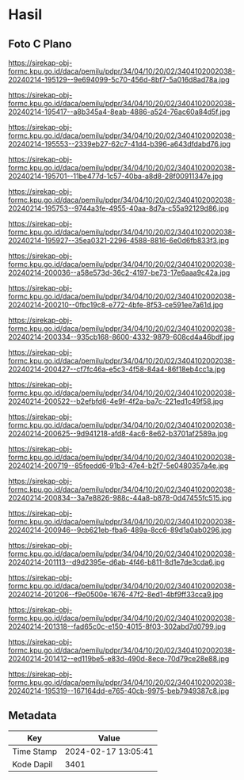 # Hasil

## Foto C Plano

https://sirekap-obj-formc.kpu.go.id/daca/pemilu/pdpr/34/04/10/20/02/3404102002038-20240214-195129--9e694099-5c70-456d-8bf7-5a016d8ad78a.jpg

https://sirekap-obj-formc.kpu.go.id/daca/pemilu/pdpr/34/04/10/20/02/3404102002038-20240214-195417--a8b345a4-8eab-4886-a524-76ac60a84d5f.jpg

https://sirekap-obj-formc.kpu.go.id/daca/pemilu/pdpr/34/04/10/20/02/3404102002038-20240214-195553--2339eb27-62c7-41d4-b396-a643dfdabd76.jpg

https://sirekap-obj-formc.kpu.go.id/daca/pemilu/pdpr/34/04/10/20/02/3404102002038-20240214-195701--11be477d-1c57-40ba-a8d8-28f00911347e.jpg

https://sirekap-obj-formc.kpu.go.id/daca/pemilu/pdpr/34/04/10/20/02/3404102002038-20240214-195753--9744a3fe-4955-40aa-8d7a-c55a92129d86.jpg

https://sirekap-obj-formc.kpu.go.id/daca/pemilu/pdpr/34/04/10/20/02/3404102002038-20240214-195927--35ea0321-2296-4588-8816-6e0d6fb833f3.jpg

https://sirekap-obj-formc.kpu.go.id/daca/pemilu/pdpr/34/04/10/20/02/3404102002038-20240214-200036--a58e573d-36c2-4197-be73-17e6aaa9c42a.jpg

https://sirekap-obj-formc.kpu.go.id/daca/pemilu/pdpr/34/04/10/20/02/3404102002038-20240214-200210--0fbc19c8-e772-4bfe-8f53-ce591ee7a61d.jpg

https://sirekap-obj-formc.kpu.go.id/daca/pemilu/pdpr/34/04/10/20/02/3404102002038-20240214-200334--935cb168-8600-4332-9879-608cd4a46bdf.jpg

https://sirekap-obj-formc.kpu.go.id/daca/pemilu/pdpr/34/04/10/20/02/3404102002038-20240214-200427--cf7fc46a-e5c3-4f58-84a4-86f18eb4cc1a.jpg

https://sirekap-obj-formc.kpu.go.id/daca/pemilu/pdpr/34/04/10/20/02/3404102002038-20240214-200522--b2efbfd6-4e9f-4f2a-ba7c-221ed1c49f58.jpg

https://sirekap-obj-formc.kpu.go.id/daca/pemilu/pdpr/34/04/10/20/02/3404102002038-20240214-200625--9d941218-afd8-4ac6-8e62-b3701af2589a.jpg

https://sirekap-obj-formc.kpu.go.id/daca/pemilu/pdpr/34/04/10/20/02/3404102002038-20240214-200719--85feedd6-91b3-47e4-b2f7-5e0480357a4e.jpg

https://sirekap-obj-formc.kpu.go.id/daca/pemilu/pdpr/34/04/10/20/02/3404102002038-20240214-200834--3a7e8826-988c-44a8-b878-0d47455fc515.jpg

https://sirekap-obj-formc.kpu.go.id/daca/pemilu/pdpr/34/04/10/20/02/3404102002038-20240214-200946--9cb621eb-fba6-489a-8cc6-89d1a0ab0296.jpg

https://sirekap-obj-formc.kpu.go.id/daca/pemilu/pdpr/34/04/10/20/02/3404102002038-20240214-201113--d9d2395e-d6ab-4f46-b811-8d1e7de3cda6.jpg

https://sirekap-obj-formc.kpu.go.id/daca/pemilu/pdpr/34/04/10/20/02/3404102002038-20240214-201206--f9e0500e-1676-47f2-8ed1-4bf9ff33cca9.jpg

https://sirekap-obj-formc.kpu.go.id/daca/pemilu/pdpr/34/04/10/20/02/3404102002038-20240214-201318--fad65c0c-e150-4015-8f03-302abd7d0799.jpg

https://sirekap-obj-formc.kpu.go.id/daca/pemilu/pdpr/34/04/10/20/02/3404102002038-20240214-201412--ed119be5-e83d-490d-8ece-70d79ce28e88.jpg

https://sirekap-obj-formc.kpu.go.id/daca/pemilu/pdpr/34/04/10/20/02/3404102002038-20240214-195319--167164dd-e765-40cb-9975-beb7949387c8.jpg


## Metadata

| Key        | Value               |
| ---------- | ------------------- |
| Time Stamp | 2024-02-17 13:05:41 |
| Kode Dapil | 3401                |




